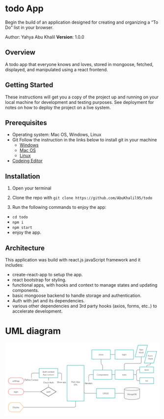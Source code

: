 # todo App
Begin the build of an application designed for creating and organizing a “To Do” list in your browser.

Author: Yahya Abu Khalil
**Version**: 1.0.0 

## Overview
A todo app that everyone knows and loves, stored in mongoose, fetched, displayed, and manipulated using a react frontend.

## Getting Started
These instructions will get you a copy of the project up and running on your local machine for development and testing purposes. See deployment for notes on how to deploy the project on a live system.

## Prerequisites

- Operating system: Mac OS, Windows, Linux
- Git
  Follow the instruction in the links below to install git in your machine
  - [Windows](https://git-scm.com/download/win)
  - [Mac OS](https://git-scm.com/download/mac)
  - [Linux](https://git-scm.com/download/linux)
- [Codeing Editor](https://www.wpbeginner.com/showcase/12-best-code-editors-for-mac-and-windows-for-editing-wordpress-files/)

## Installation

1. Open your terminal

2. Clone the repo with `git clone https://github.com/AbuKhalil95/todo`

3. Run the following commands to enjoy the app:
  - `cd todo`
  - `npm i`
  - `npm start`
  - enjoy the app.

## Architecture
This application was build with react.js javaScript framework and it includes:
- create-react-app to setup the app.
- react bootstrap for styling.
- functional apps, with hooks and context to manage states and updating components.
- basic mongoose backend to handle storage and authentication.
- Auth with jwt and its dependencies.
- various other dependencies and 3rd party hooks (axios, forms, etc..) to accelerate development.


# UML diagram
![uml-diagram](./assets/todo.png)
